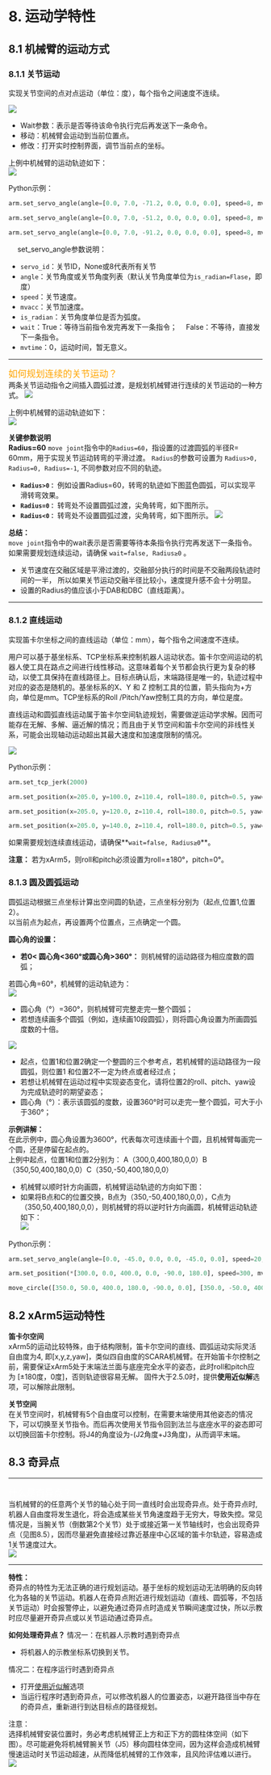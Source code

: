 # 8. 运动学特性

## 8.1 机械臂的运动方式
### 8.1.1 关节运动  
实现关节空间的点对点运动（单位：度），每个指令之间速度不连续。  

![](assets/blockly_joint_1_cn.png)
* Wait参数：表示是否等待该命令执行完后再发送下一条命令。
* 移动：机械臂会运动到当前位置点。
* 修改：打开实时控制界面，调节当前点的坐标。

上例中机械臂的运动轨迹如下：  
![](assets/blockly_joing_2_cn.png)  

Python示例：
~~~python
arm.set_servo_angle(angle=[0.0, 7.0, -71.2, 0.0, 0.0, 0.0], speed=8, mvacc=1145, wait=True)

arm.set_servo_angle(angle=[0.0, 7.0, -51.2, 0.0, 0.0, 0.0], speed=8, mvacc=1145, wait=True)

arm.set_servo_angle(angle=[0.0, 7.0, -91.2, 0.0, 0.0, 0.0], speed=8, mvacc=1145, wait=True)
~~~
&ensp;&ensp; set_servo_angle参数说明：
* `servo_id`：关节ID，None或8代表所有关节
* `angle`：关节角度或关节角度列表（默认关节角度单位为`is_radian=Flase`，即度）
* `speed`：关节速度。
* `mvacc`：关节加速度。
* `is_radian`：关节角度单位是否为弧度。
* `wait`：True：等待当前指令发完再发下一条指令；&ensp;&ensp; False：不等待，直接发下一条指令。
* `mvtime`：0，运动时间，暂无意义。
***
<font color=Orange size=4>如何规划连续的关节运动？</font>  
两条关节运动指令之间插入圆弧过渡，是规划机械臂进行连续的关节运动的一种方式。
![](assets/blockly_joint_3_cn.png) 

上例中机械臂的运动轨迹如下：  
![](assets/blockly_joint_4_cn.png)

**关键参数说明**  
**Radius=60**
`move joint`指令中的`Radius=60`，指设置的过渡圆弧的半径R= 60mm，用于实现关节运动转弯的平滑过渡。
`Radius`的参数可设置为 `Radius>0, Radius=0, Radius=-1`, 不同参数对应不同的轨迹。
* **`Radius>0：`** 例如设置Radius=60，转弯的轨迹如下图蓝色圆弧，可以实现平滑转弯效果。  
* **`Radius=0：`** 转弯处不设置圆弧过渡，尖角转弯，如下图所示。
* **`Radius<0：`** 转弯处不设置圆弧过渡，尖角转弯，如下图所示。
![](assets/blockly_joint_5.jpg)

**总结：**  
`move joint`指令中的wait表示是否需要等待本条指令执行完再发送下一条指令。  
如果需要规划连续运动，请确保 `wait=false, Radius≥0` 。  
* 关节速度在交融区域是平滑过渡的，交融部分执行的时间是不交融两段轨迹时间的一半， 所以如果关节运动交融半径比较小，速度提升感不会十分明显。
* 设置的Radius的值应该小于DAB和DBC（直线距离）。
***
### 8.1.2 直线运动  
实现笛卡尔坐标之间的直线运动（单位：mm），每个指令之间速度不连续。  

用户可以基于基坐标系、TCP坐标系来控制机器人运动状态。笛卡尔空间运动的机器人使工具在路点之间进行线性移动。这意味着每个关节都会执行更为复杂的移动，以使工具保持在直线路径上。目标点确认后，末端路径是唯一的，轨迹过程中对应的姿态是随机的。基坐标系的X、Y 和 Z 控制工具的位置，箭头指向为+方向，单位是mm。TCP坐标系的Roll /Pitch/Yaw控制工具的方向，单位是度。      

直线运动和圆弧直线运动属于笛卡尔空间轨迹规划，需要做逆运动学求解。因而可能存在无解、多解、逼近解的情况；而且由于关节空间和笛卡尔空间的非线性关系，可能会出现轴动运动超出其最大速度和加速度限制的情况。  

![](assets/blockly_linear_1_cn.png)  

Python示例：
~~~python
arm.set_tcp_jerk(2000)

arm.set_position(x=205.0, y=100.0, z=110.4, roll=180.0, pitch=0.5, yaw=0.0, speed=100,  radius=-1.0, wait=True)

arm.set_position(x=205.0, y=120.0, z=110.4, roll=180.0, pitch=0.5, yaw=0.0, speed=100,  radius=-1.0, wait=True)

arm.set_position(x=205.0, y=140.0, z=110.4, roll=180.0, pitch=0.5, yaw=0.0, speed=100,  radius=-1.0, wait=True)
~~~  

如果需要规划连续直线运动，请确保**`wait=false, Radius≥0`**。

**注意：** 若为xArm5，则roll和pitch必须设置为roll=±180°，pitch=0°。

### 8.1.3 圆及圆弧运动
圆弧运动根据三点坐标计算出空间圆的轨迹，三点坐标分别为（起点,位置1,位置2）。  
以当前点为起点，再设置两个位置点，三点确定一个圆。

**圆心角的设置：**
* **若0< 圆心角<360°或圆心角>360°：** 则机械臂的运动路径为相应度数的圆弧；  

若圆心角=60°，机械臂的运动轨迹为：  
![](assets/blockly_circle_cn.png)
* 圆心角（°）=360°，则机械臂可完整走完一整个圆弧；
* 若想连续画多个圆弧（例如，连续画10段圆弧），则将圆心角设置为所画圆弧度数的十倍。

![](assets/blockly_circle_1_cn.png)
* 起点，位置1和位置2确定一个整圆的三个参考点，若机械臂的运动路径为一段圆弧，则位置1 和位置2不一定为终点或者经过点；
* 若想让机械臂在运动过程中实现姿态变化，请将位置2的roll、pitch、yaw设为完成轨迹时的期望姿态；
* 圆心角（°）：表示该圆弧的度数，设置360°时可以走完一整个圆弧，可大于小于360°；

**示例讲解：**  
在此示例中，圆心角设置为3600°，代表每次可连续画十个圆，且机械臂每画完一个圆，还是停留在起点的。  
上例中起点，位置1和位置2分别为：
A（300,0,400,180,0,0）B（350,50,400,180,0,0）C（350,-50,400,180,0,0）
* 机械臂以顺时针方向画圆，机械臂运动轨迹的方向如下图：
* 如果将B点和C的位置交换，B点为（350,-50,400,180,0,0），C点为（350,50,400,180,0,0），则机械臂的将以逆时针方向画圆，机械臂运动轨迹如下：  
![](assets/blockly_circle_3.jpg)

Python示例：
~~~python
arm.set_servo_angle(angle=[0.0, -45.0, 0.0, 0.0, -45.0, 0.0], speed=20, mvacc=500, wait=True)        

arm.set_position(*[300.0, 0.0, 400.0, 0.0, -90.0, 180.0], speed=300, mvacc=2000, radius=-1.0, wait=True)  

move_circle([350.0, 50.0, 400.0, 180.0, -90.0, 0.0], [350.0, -50.0, 400.0, 180.0, -90.0, 0.0], 1000.0, speed=300, mvacc=2000, wait=True)
~~~
## 8.2 xArm5运动特性
**笛卡尔空间**  
xArm5的运动比较特殊，由于结构限制，笛卡尔空间的直线、圆弧运动实际灵活自由度为4, 即[x,y,z,yaw]，类似四自由度的SCARA机械臂。在开始笛卡尔控制之前，需要保证xArm5处于末端法兰面与底座完全水平的姿态，此时roll和pitch应为 [±180度，0度]，否则轨迹很容易无解。
固件大于2.5.0时，提供**使用近似解**选项，可以解除此限制。  

**关节空间**  
在关节空间时，机械臂有5个自由度可以控制，在需要末端使用其他姿态的情况下，可以切换至关节指令。而后再次使用关节指令回到法兰与底座水平的姿态即可以切换回笛卡尔控制。将J4的角度设为-(J2角度+J3角度)，从而调平末端。
## 8.3 奇异点
***
<font color=White size=4>什么是奇异点？</font>  
当机械臂的的任意两个关节的轴心处于同一直线时会出现奇异点。处于奇异点时,机器人自由度将发生退化，将会造成某些关节角速度趋于无穷大，导致失控。常见情况是，当腕关节（倒数第2个关节）处于或接近第一关节轴线时，也会出现奇异点（见图8.5），因而尽量避免直接经过靠近基座中心区域的笛卡尔轨迹，容易造成1关节速度过大。  
![](assets/xarm6_singularity.png)
***

**特性：**  
奇异点的特性为无法正确的进行规划运动。基于坐标的规划运动无法明确的反向转化为各轴的关节运动。机器人在奇异点附近进行规划运动（直线、圆弧等，不包括关节运动）时会报警停止，以避免通过奇异点时造成关节瞬间速度过快，所以示教时应尽量避开奇异点或以关节运动通过奇异点。

**如何处理奇异点？**
情况一：在机器人示教时遇到奇异点
* 将机器人的示教坐标系切换到关节。

情况二：在程序运行时遇到奇异点
* 打开[使用近似解](#书签13：使用近似解)选项
* 当运行程序时遇到奇异点，可以修改机器人的位置姿态，以避开路径当中存在的奇异点，重新进行到达目标点的路径规划。

注意：  
选择机械臂安装位置时，务必考虑机械臂正上方和正下方的圆柱体空间（如下图）。尽可能避免将机械臂腕关节（J5）移向圆柱体空间，因为这样会造成机械臂慢速运动时关节运动超速，从而降低机械臂的工作效率，且风险评估难以进行。
![](assets/singularity_1.png)
